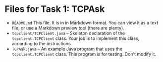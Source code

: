 # Files for Task 1: TCPAsk

- `README.md` This file. It is in in Markdown format. You can view it as a text file, or use a Markdown preview tool (there are plenty). 
- `tcpclient/TCPClient.java` – Skeleton declaration of the `tcpclient.TCPClient` class. Your job is to implement this class, according to the instructions.
- `TCPAsk.java` – An example Java program that uses the `tcpclient.TCPClient` class. This program is for testing. Don't modify it.
